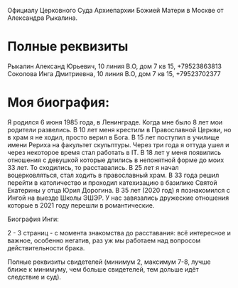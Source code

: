 Официалу Церковного Суда Архиепархии Божией Матери в
Москве от Александра Рыкалина.

# Полные реквизиты
Рыкалин Александ Юрьевич, 10 линия В.О, дом 7 кв 15, +79523863813
Соколова Инга Дмитриевна, 10 линия В.О, дом 7 кв 15, +79523702377

# Моя биография:
Я родился 6 июня 1985 года, в Ленинграде. Когда мне было 8 лет мои родители развелись. В 10 лет меня крестили в Православной Церкви, но в храм я не ходил, просто верил в Бога. В 15 лет поступил в училище имени Рериха на факультет скульптуры. Через три года я оттуда ушел и через некоторое время стал работать в IT. В 18 лет у меня появились отношения с девушкой которые длились в непонятной форме до моих 33 лет. То сходились, то расставались. В 25 лет я начал воцерковляться, стал ходить в православный храм. В 33 года решил перейти в католичество и проходил катехизацию в базилике Святой Екатерины у отца Юрия Дорогина. В 35 лет (2020 год) я познакомился с Ингой на выезде Школы ЭШЭР. У нас завязались дружеские отношения которые в 2021 году перешли в романтические.

Биография Инги:

2 - 3 страниц - с момента знакомства до расставания: всё интересное и важное, особенно негатив, раз уж мы работаем над
вопросом действительности брака. 

Полные реквизиты свидетелей (минимум 2, максимум 7-8,
лучше ближе к минимуму, чем больше свидетелей, тем дольше идёт следствие и суд).